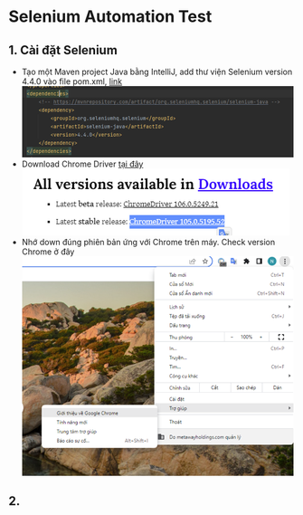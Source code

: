 # Selenium Automation Test

## 1. Cài đặt Selenium
 - Tạo một Maven project Java bằng IntelliJ, add thư viện Selenium version 4.4.0 vào file pom.xml, [link](https://mvnrepository.com/artifact/org.seleniumhq.selenium/selenium-java/4.4.0)
   ![add thư viện](imgs/maven-selenium.png)
 - Download Chrome Driver [tại đây](https://sites.google.com/chromium.org/driver/)
![download Chrome Driver](imgs/chrome-driver.png)
 - Nhớ down đúng phiên bản ứng với Chrome trên máy. Check version Chrome ở đây
![check Chrome version](imgs/chrome-version.png)

## 2. 